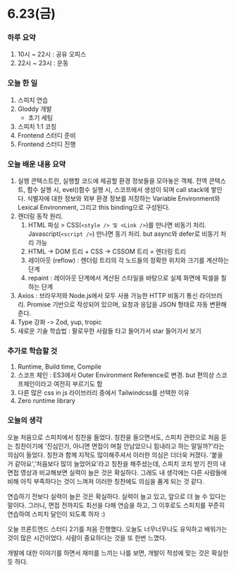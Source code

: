 # 6.23(금)

### 하루 요약

1. 10시 ~ 22시 : 공유 오피스
2. 22시 ~ 23시 : 운동

### 오늘 한 일

1. 스피치 연습
2. Gloddy 개발
   - 초기 세팅
3. 스피치 1:1 코칭
4. Frontend 스터디 준비
5. Frontend 스터디 진행

### 오늘 배운 내용 요약

1. 실행 콘텍스트란, 실행할 코드에 제공할 환경 정보들을 모아놓은 객체. 전역 콘텍스트, 함수 실행 시, evel()함수 실행 시, 스코프에서 생성이 되며 call stack에 쌓인다. 식별자에 대한 정보와 외부 환경 정보를 저장하는 Variable Environment와 Lexical Environment, 그리고 this binding으로 구성된다.
2. 렌더링 동작 원리.
   1. HTML 파싱 > CSS(`<style /> 및 <Link />`)를 만나면 비동기 처리. Javascript(`<script />`) 만나면 동기 처리. but async와 defer로 비동기 처리 가능
   2. HTML -> DOM 트리 + CSS -> CSSOM 트리 = 렌더링 트리
   3. 레이아웃 (reflow) : 렌더링 트리의 각 노드들의 정확한 위치와 크기를 계산하는 단계
   4. repaint : 레이아웃 단계에서 계산된 스타일을 바탕으로 실제 화면에 픽셀을 칠하는 단계
3. Axios : 브라우저와 Node.js에서 모두 사용 가능한 HTTP 비동기 통신 라이브러리. Promise 기반으로 작성되어 있으며, 요청과 응답을 JSON 형태로 자동 변환해준다.
4. Type 강화 -> Zod, yup, tropic
5. 새로운 기술 학습법 : 팔로우한 사람들 타고 들어가서 star 들어가서 보기

### 추가로 학습할 것

1. Runtime, Build time, Compile
2. 스코프 체인 : ES3에서 Outer Environment Reference로 변경. but 편의상 스코프체인이라고 여전히 부르기도 함
3. 다른 많은 css in js 라이브러리 중에서 Tailwindcss를 선택한 이유
4. Zero runtime library

### 오늘의 생각

오늘 처음으로 스피치에서 칭찬을 들었다. 칭찬을 들으면서도, 스피치 관련으로 처음 듣는 칭찬이기에 '진심인가, 아니면 면접이 며칠 안남았으니 힘내라고 하는 말일까?'라는 의심이 들었다. 칭찬과 함께 지적도 많이해주셔서 이러한 의심은 더더욱 커졌다. '붙을 거 같아요','처음보다 많이 늘었어요'라고 칭찬을 해주셨는데, 스피치 코치 받기 전의 내 면접 영상과 비교해보면 실력이 늘은 것은 확실하다. 그래도 내 생각에는 다른 사람들에 비해 아직 부족하다는 것이 느껴져 이러한 칭찬에도 의심을 품게 되는 것 같다.

연습하기 전보다 실력이 늘은 것은 확실하다. 실력이 늘고 있고, 앞으로 더 늘 수 있다는 말이다. 그러니, 면접 전까지도 최선을 다해 연습을 하고, 그 이후로도 스피치를 꾸준히 연습하여 스피치 달인이 되도록 하자 :)

오늘 프론트엔드 스터디 2기를 처음 진행했다. 오늘도 너무너무나도 유익하고 배워가는 것이 많은 시간이었다. 사람이 중요하다는 것을 또 한번 느꼈다.

개발에 대한 이야기를 하면서 재미를 느끼는 나를 보면, 개발이 적성에 맞는 것은 확실한 듯 하다.
